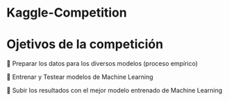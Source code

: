 # Kaggle-Competition
# Ojetivos de la competición
📍 Preparar los datos para los diversos modelos (proceso empírico) 

📍 Entrenar y Testear modelos de Machine Learning

📍 Subir los resultados con el mejor modelo entrenado de Machine Learning


